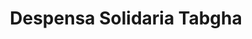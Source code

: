 ---
title: "Despensa Solidaria Tabgha"
url: /vitoria-gasteiz/despensa-solidaria-tabgha/
shop: comodidad
---